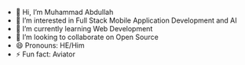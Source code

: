 - 👋 Hi, I’m Muhammad Abdullah
- 👀 I’m interested in Full Stack Mobile Application Development and AI
- 🌱 I’m currently learning Web Development
- 💞️ I’m looking to collaborate on Open Source
- 😄 Pronouns: HE/Him
- ⚡ Fun fact: Aviator

<!---
abdullahmuhammad7/abdullahmuhammad7 is a ✨ special ✨ repository because its `README.md` (this file) appears on your GitHub profile.
You can click the Preview link to take a look at your changes.
--->
